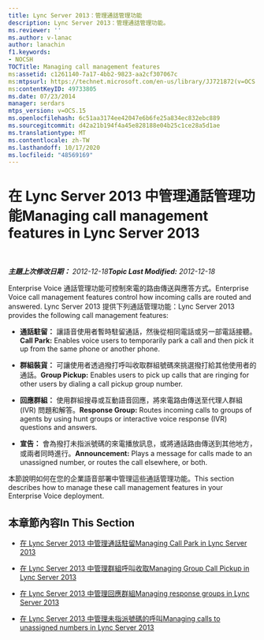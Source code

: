 ```yaml
---
title: Lync Server 2013：管理通話管理功能
description: Lync Server 2013：管理通話管理功能。
ms.reviewer: ''
ms.author: v-lanac
author: lanachin
f1.keywords:
- NOCSH
TOCTitle: Managing call management features
ms:assetid: c1261140-7a17-4bb2-9823-aa2cf307067c
ms:mtpsurl: https://technet.microsoft.com/en-us/library/JJ721872(v=OCS.15)
ms:contentKeyID: 49733805
ms.date: 07/23/2014
manager: serdars
mtps_version: v=OCS.15
ms.openlocfilehash: 6c51aa3174ee42047e6b6fe25a834ec832ebc889
ms.sourcegitcommit: d42a21b194f4a45e828188e04b25c1ce28a5d1ae
ms.translationtype: MT
ms.contentlocale: zh-TW
ms.lasthandoff: 10/17/2020
ms.locfileid: "48569169"
---
```

# <a name="managing-call-management-features-in-lync-server-2013"></a><span data-ttu-id="eb298-103">在 Lync Server 2013 中管理通話管理功能</span><span class="sxs-lookup"><span data-stu-id="eb298-103">Managing call management features in Lync Server 2013</span></span>

<div data-xmlns="http://www.w3.org/1999/xhtml">

<div class="topic" data-xmlns="http://www.w3.org/1999/xhtml" data-msxsl="urn:schemas-microsoft-com:xslt" data-cs="https://msdn.microsoft.com/">

<div data-asp="https://msdn2.microsoft.com/asp">



</div>

<div id="mainSection">

<div id="mainBody">

<span> </span>

<span data-ttu-id="eb298-104">_**主題上次修改日期：** 2012-12-18_</span><span class="sxs-lookup"><span data-stu-id="eb298-104">_**Topic Last Modified:** 2012-12-18_</span></span>

<span data-ttu-id="eb298-105">Enterprise Voice 通話管理功能可控制來電的路由傳送與應答方式。</span><span class="sxs-lookup"><span data-stu-id="eb298-105">Enterprise Voice call management features control how incoming calls are routed and answered.</span></span> <span data-ttu-id="eb298-106">Lync Server 2013 提供下列通話管理功能：</span><span class="sxs-lookup"><span data-stu-id="eb298-106">Lync Server 2013 provides the following call management features:</span></span>

  - <span data-ttu-id="eb298-107">**通話駐留：** 讓語音使用者暫時駐留通話，然後從相同電話或另一部電話接聽。</span><span class="sxs-lookup"><span data-stu-id="eb298-107">**Call Park:** Enables voice users to temporarily park a call and then pick it up from the same phone or another phone.</span></span>

  - <span data-ttu-id="eb298-108">**群組裝貨：** 可讓使用者透過撥打呼叫收取群組號碼來挑選撥打給其他使用者的通話。</span><span class="sxs-lookup"><span data-stu-id="eb298-108">**Group Pickup:** Enables users to pick up calls that are ringing for other users by dialing a call pickup group number.</span></span>

  - <span data-ttu-id="eb298-109">**回應群組：** 使用群組搜尋或互動語音回應，將來電路由傳送至代理人群組 (IVR) 問題和解答。</span><span class="sxs-lookup"><span data-stu-id="eb298-109">**Response Group:** Routes incoming calls to groups of agents by using hunt groups or interactive voice response (IVR) questions and answers.</span></span>

  - <span data-ttu-id="eb298-110">**宣告：** 會為撥打未指派號碼的來電播放訊息，或將通話路由傳送到其他地方，或兩者同時進行。</span><span class="sxs-lookup"><span data-stu-id="eb298-110">**Announcement:** Plays a message for calls made to an unassigned number, or routes the call elsewhere, or both.</span></span>

<span data-ttu-id="eb298-111">本節說明如何在您的企業語音部署中管理這些通話管理功能。</span><span class="sxs-lookup"><span data-stu-id="eb298-111">This section describes how to manage these call management features in your Enterprise Voice deployment.</span></span>

<div>

## <a name="in-this-section"></a><span data-ttu-id="eb298-112">本章節內容</span><span class="sxs-lookup"><span data-stu-id="eb298-112">In This Section</span></span>

  - [<span data-ttu-id="eb298-113">在 Lync Server 2013 中管理通話駐留</span><span class="sxs-lookup"><span data-stu-id="eb298-113">Managing Call Park in Lync Server 2013</span></span>](lync-server-2013-managing-call-park.md)

  - [<span data-ttu-id="eb298-114">在 Lync Server 2013 中管理群組呼叫收取</span><span class="sxs-lookup"><span data-stu-id="eb298-114">Managing Group Call Pickup in Lync Server 2013</span></span>](lync-server-2013-managing-group-call-pickup.md)

  - [<span data-ttu-id="eb298-115">在 Lync Server 2013 中管理回應群組</span><span class="sxs-lookup"><span data-stu-id="eb298-115">Managing response groups in Lync Server 2013</span></span>](lync-server-2013-managing-response-groups.md)

  - [<span data-ttu-id="eb298-116">在 Lync Server 2013 中管理未指派號碼的呼叫</span><span class="sxs-lookup"><span data-stu-id="eb298-116">Managing calls to unassigned numbers in Lync Server 2013</span></span>](lync-server-2013-managing-calls-to-unassigned-numbers.md)

</div>

</div>

<span> </span>

</div>

</div>

</div>

